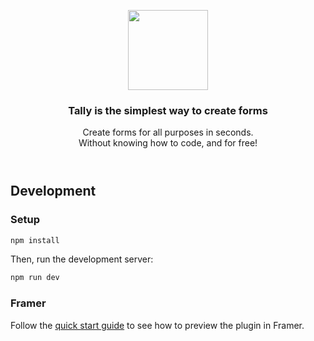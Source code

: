 <header>
  <p align="center">
    <a href="https://tally.so" target="_blank" rel="noopener noreferrer" title="Tally">
      <picture>
        <source media="(prefers-color-scheme: dark)" srcset="https://tally.so/images/logo_v2.png">
        <img width="128" src="https://tally.so/images/logo_v2.png">
      </picture>
    </a>
  </p>
  <h3 align="center">
    Tally is the simplest way to create forms
  </h3>
  <p align="center">
    Create forms for all purposes in seconds.<br />
    Without knowing how to code, and for free!
  </p>
</header>

## Development

### Setup

```bash
npm install
```
Then, run the development server:

```bash
npm run dev
```

### Framer

Follow the [quick start guide](https://www.framer.com/developers/plugins-quick-start) to see how to preview the plugin in Framer.

